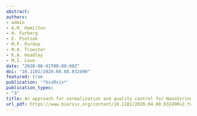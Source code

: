 ```yaml
---
abstract:
authors:
- admin
- A.M. Hamilton
- H. Furberg
- E. Pietzak
- M.P. Purdue
- M.A. Troester 
- K.A. Hoadley
- M.I. Love
date: "2020-06-01T00:00:00Z"
doi: "10.1101/2020.04.08.032490"
featured: true
publication: '*bioRxiv*'
publication_types:
- "3"
title: An approach for normalization and quality control for NanoString RNA expression data
url_pdf: https://www.biorxiv.org/content/10.1101/2020.04.08.032490v2.full.pdf
---
```

